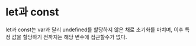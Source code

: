 # let과 const

let과 const는 var과 달리 undefined를 할당하지 않은 채로 초기화를 마치며, 이후 특정 값을 할당하기 전까지는 해당 변수에 접근할수가 없다.
